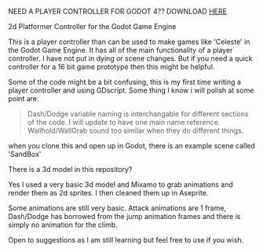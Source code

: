 NEED A PLAYER CONTROLLER FOR GODOT 4?? DOWNLOAD [HERE](https://chaffgames.com/godot-player-controller-template-for-2d-platformers/)

2d Platformer Controller for the Godot Game Engine

This is a player controller than can be used to make games like 'Celeste' in the Godot Game Engine.
It has all of the main functionality of a player controller. I have not put in dying or scene changes.
But if you need a quick controller for a 16 bit game prototype then this might be helpful.

Some of the code might be a bit confusing, this is my first time writing a player controller and using GDscript.
Some thing I know i will polish at some point are:


> Dash/Dodge variable naming is interchangable for different sections of the code. I will update to have one main name reference.
> Wallhold/WallGrab sound too similar when they do different things.

when you clone this and open up in Godot, there is an example scene called 'SandBox'

There is a 3d model in this repository?

Yes I used a very basic 3d model and Mixamo to grab animations and render them as 2d sprites. I then cleaned them up in Aseprite.

Some animations are still very basic. Attack animations are 1 frame, Dash/Dodge has borrowed from the jump animation frames and there is simply no animation for the climb.

Open to suggestions as I am still learning but feel free to use if you wish.
